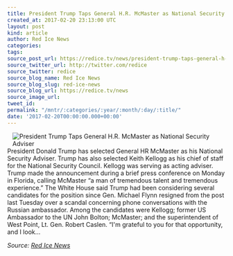 ```yaml
---
title: President Trump Taps General H.R. McMaster as National Security Adviser
created_at: 2017-02-20 23:13:00 UTC
layout: post
kind: article
author: Red Ice News
categories: 
tags: 
source_post_url: https://redice.tv/news/president-trump-taps-general-h-r-mcmaster-as-national-security-adviser
source_twitter_url: http://twitter.com/redice
source_twitter: redice
source_blog_name: Red Ice News
source_blog_slug: red-ice-news
source_blog_url: https://redice.tv/news
source_image_url: 
tweet_id: 
permalink: "/mntr/:categories/:year/:month/:day/:title/"
date: '2017-02-20T00:00:00.000+00:00'
---
```

<img align="left" hspace="12" alt="President Trump Taps General H.R. McMaster as National Security Adviser" src="https://rdice.net/a/c/n/17/02210007-mcmaster.9cd7b47f.jpg"> President Donald Trump has selected General HR McMaster as his National Security Adviser. Trump has also selected Keith Kellogg as his chief of staff for the National Security Council. Kellogg was serving as acting adviser. Trump made the announcement during a brief press conference on Monday in Florida, calling McMaster “a man of tremendous talent and tremendous experience.” The White House said Trump had been considering several candidates for the position since Gen. Michael Flynn resigned from the post last Tuesday over a scandal concerning phone conversations with the Russian ambassador. Among the candidates were Kellogg; former US Ambassador to the UN John Bolton; McMaster; and the superintendent of West Point, Lt. Gen. Robert Caslen. “I'm grateful to you for that opportunity, and I look&#8230;<div class="">
    <i>Source: <a href="https://redice.tv/news">Red Ice News</a></i>
</div>
